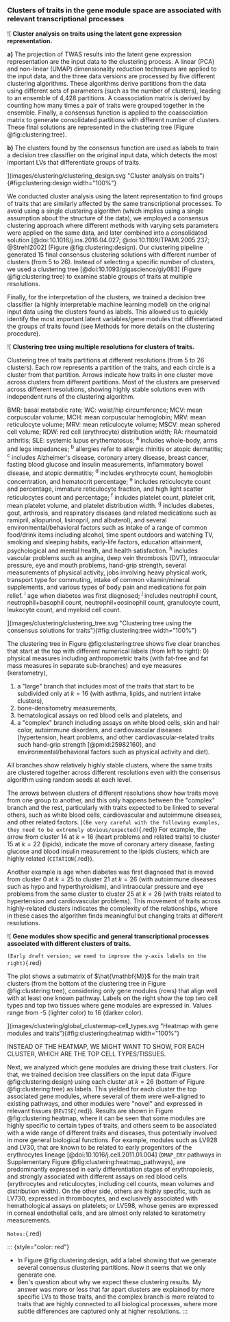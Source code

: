 ### Clusters of traits in the gene module space are associated with relevant transcriptional processes

![
**Cluster analysis on traits using the latent gene expression representation.**
<!--  -->
**a)** The projection of TWAS results into the latent gene expression representation are the input data to the clustering process.
A linear (PCA) and non-linear (UMAP) dimensionality reduction techniques are applied to the input data, and the three data versions are processed by five different clustering algorithms.
These algorithms derive partitions from the data using different sets of parameters (such as the number of clusters), leading to an ensemble of 4,428 partitions.
A coassociation matrix is derived by counting how many times a pair of traits were grouped together in the ensemble.
Finally, a consensus function is applied to the coassociation matrix to generate consolidated partitions with different number of clusters.
These final solutions are represented in the clustering tree (Figure @fig:clustering:tree).
<!--  -->
**b)** The clusters found by the consensus function are used as labels to train a decision tree classifier on the original input data, which detects the most important LVs that differentiate groups of traits.
<!--  -->
](images/clustering/clustering_design.svg "Cluster analysis on traits"){#fig:clustering:design width="100%"}


We conducted cluster analysis using the latent representation to find groups of traits that are similarly affected by the same transcriptional processes.
To avoid using a single clustering algorithm (which implies using a single assumption about the structure of the data), we employed a consensus clustering approach where different methods with varying sets parameters were applied on the same data, and later combined into a consolidated solution [@doi:10.1016/j.ins.2016.04.027; @doi:10.1109/TPAMI.2005.237; @Strehl2002] (Figure @fig:clustering:design).
Our clustering pipeline generated 15 final consensus clustering solutions with different number of clusters (from 5 to 26).
Instead of selecting a specific number of clusters, we used a clustering tree [@doi:10.1093/gigascience/giy083] (Figure @fig:clustering:tree) to examine stable groups of traits at multiple resolutions.
<!--  -->
Finally, for the interpretation of the clusters, we trained a decision tree classifier (a highly interpretable machine learning model) on the original input data using the clusters found as labels.
This allowed us to quickly identify the most important latent variables/gene modules that differentiated the groups of traits found (see Methods for more details on the clustering procedure).


![
**Clustering tree using multiple resolutions for clusters of traits.**
<!--  -->
Clustering tree of traits partitions at different resolutions (from 5 to 26 clusters).
Each row represents a partition of the traits, and each circle is a cluster from that partition.
Arrows indicate how traits in one cluster move across clusters from different partitions.
Most of the clusters are preserved across different resolutions, showing highly stable solutions even with independent runs of the clustering algorithm.
<!--  -->
BMR: basal metabolic rate;
WC: waist/hip circumference;
MCV: mean corpuscular volume;
MCH: mean corpuscular hemoglobin;
MRV: mean reticulocyte volume;
MRV: mean reticulocyte volume;
MSCV: mean sphered cell volume;
RDW: red cell (erythrocyte) distribution width;
RA: rheumatoid arthritis;
SLE: systemic lupus erythematosus;
<sup>a</sup> includes whole-body, arms and legs impedances;
<sup>b</sup> allergies refer to allergic rhinitis or atopic dermatitis;
<sup>c</sup> includes Alzheimer's disease, coronary artery disease, breast cancer, fasting blood glucose and insulin measurements, inflammatory bowel disease, and atopic dermatitis;
<sup>d</sup> includes erythrocyte count, hemoglobin concentration, and hematocrit percentage;
<sup>e</sup> includes reticulocyte count and percentage, immature reticulocyte fraction, and high light scatter reticulocytes count and percentage;
<sup>f</sup> includes platelet count, platelet crit, mean platelet volume, and platelet distribution width.
<sup>g</sup> includes diabetes, gout, arthrosis, and respiratory diseases (and related medications such as ramipril, allopurinol, lisinopril, and albuterol), and several environmental/behavioral factors such as intake of a range of common food/drink items including alcohol, time spent outdoors and watching TV, smoking and sleeping habits, early-life factors, education attainment, psychological and mental health, and health satisfaction.
<sup>h</sup> includes vascular problems such as angina, deep vein thrombosis (DVT), intraocular pressure, eye and mouth problems, hand-grip strength, several measurements of physical activity, jobs involving heavy physical work, transport type for commuting, intake of common vitamin/mineral supplements, and various types of body pain and medications for pain relief.
<sup>i</sup> age when diabetes was first diagnosed;
<sup>j</sup> includes neutrophil count, neutrophil+basophil count, neutrophil+eosinophil count, granulocyte count, leukocyte count, and myeloid cell count.
<!--  -->
](images/clustering/clustering_tree.svg "Clustering tree using the consensus solutions for traits"){#fig:clustering:tree width="100%"}


The clustering tree in Figure @fig:clustering:tree shows five clear branches that start at the top with different numerical labels (from left to right):
0) physical measures including anthropometric traits (with fat-free and fat mass measures in separate sub-branches) and eye measures (keratometry),
1) a "large" branch that includes most of the traits that start to be subdivided only at $k=16$ (with asthma, lipids, and nutrient intake clusters),
2) bone-densitometry measurements,
3) hematological assays on red blood cells and platelets, and
4) a "complex" branch including assays on white blood cells, skin and hair color, autoimmune disorders, and cardiovascular diseases (hypertension, heart problems, and other cardiovascular-related traits such hand-grip strength [@pmid:25982160], and environmental/behavioral factors such as physical activity and diet).
<!--  -->
All branches show relatively highly stable clusters, where the same traits are clustered together across different resolutions even with the consensus algorithm using random seeds at each level.
<!--  -->
The arrows between clusters of different resolutions show how traits move from one group to another, and this only happens between the "complex" branch and the rest, particularly with traits expected to be linked to several others, such as white blood cells, cardiovascular and autoimmune diseases, and other related factors.
(`(Be very careful with the following examples, they need to be extremely obvious/expected)`{.red})
For example, the arrow from cluster 14 at $k=16$ (heart problems and related traits) to cluster 15 at $k=22$ (lipids), indicate the move of coronary artery disease, fasting glucose and blood insulin measurement to the lipids clusters, which are highly related (`CITATION`{.red}).
<!-- Possible citations above:
- https://pubmed.ncbi.nlm.nih.gov/30694691/
- IMPORTANT: https://www.ahajournals.org/doi/10.1161/CIRCULATIONAHA.118.034978
    This one has a couple of citations in the introduction
 -->
Another example is age when diabetes was first diagnosed that is moved from cluster 0 at $k=25$ to cluster 21 at $k=26$ (with autoimmune diseases such as hypo and hyperthyroidism), and intraocular pressure and eye problems from the same cluster to cluster 25 at $k=26$ (with traits related to hypertension and cardiovascular problems).
This movement of traits across highly-related clusters indicates the complexity of the relationships, where in these cases the algorithm finds meaningful but changing traits at different resolutions.


![
**Gene modules show specific and general transcriptional processes associated with different clusters of traits.**
<!--  -->
`(Early draft version; we need to improve the y-axis labels on the right)`{.red}
<!--  -->
The plot shows a submatrix of $\hat{\mathbf{M}}$ for the main trait clusters (from the bottom of the clustering tree in Figure @fig:clustering:tree), considering only gene modules (rows) that align well with at least one known pathway.
Labels on the right show the top two cell types and top two tissues where gene modules are expressed in.
Values range from -5 (lighter color) to 16 (darker color).
<!--  -->
](images/clustering/global_clustermap-cell_types.svg "Heatmap with gene modules and traits"){#fig:clustering:heatmap width="100%"}


INSTEAD OF THE HEATMAP, WE MIGHT WANT TO SHOW, FOR EACH CLUSTER, WHICH ARE THE TOP CELL TYPES/TISSUES.


Next, we analyzed which gene modules are driving these trait clusters.
For that, we trained decision tree classifiers on the input data (Figure @fig:clustering:design) using each cluster at $k=26$ (bottom of Figure @fig:clustering:tree) as labels.
This yielded for each cluster the top associated gene modules, where several of them were well-aligned to existing pathways, and other modules were "novel" and expressed in relevant tissues (`REVISE`{.red}).
Results are shown in Figure @fig:clustering:heatmap, where it can be seen that some modules are highly specific to certain types of traits, and others seem to be associated with a wide range of different traits and diseases, thus potentially involved in more general biological functions.
For example, modules such as LV928 and LV30, that are known to be related to early progenitors of the erythrocytes lineage [@doi:10.1016/j.cell.2011.01.004] (`DMAP_ERY` pathways in Supplementary Figure @fig:clustering:heatmap_pathways), are predominantly expressed in early differentiation stages of erythropoiesis, and strongly associated with different assays on red blood cells (erythrocytes and reticulocytes, including cell counts, mean volumes and distribution width).
On the other side, others are highly specific, such as LV730, expressed in thrombocytes, and exclusively associated with hemathological assays on platelets;
or LV598, whose genes are expressed in corneal endothelial cells, and are almost only related to keratometry measurements.
<!-- 
LV154 is also expressed in corneal endothelial cells and associated with keratometry, but not exclusively.
 -->

<!--
Autoimmune diseases are very similar, as it can be seen, but some modules show highly specific associations: for example, I THINK, thyroid-related disorders with LV155 (with genes expressed in thyroid)
-->



`Notes:`{.red}

::: {style="color: red"}
- In Figure @fig:clustering:design, add a label showing that we generate several consensus clustering partitions.
Now it seems that we only generate one.
- Ben's question about why we expect these clustering results.
My answer was more or less that far apart clusters are explained by more specific LVs to those traits, and the complex branch is more related to traits that are highly connected to all biological processes, where more subtle differences are captured only at higher resolutions.
:::
